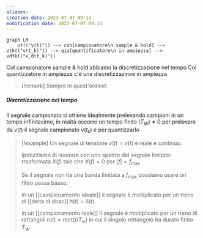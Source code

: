 ```yaml
---
aliases: 
creation date: 2023-07-07 09:14
modification date: 2023-07-07 09:14
---
```


```mermaid
graph LR
	vt(("v(t)")) --> csh[campionatore\n sample & hold] --> vtk(("v(t_k)")) --> qia[quantificatore\n in ampiezza] --> vdtk(("v_d(t_k)"))

```

Col campionatore sample & hold abbiamo la discretizzazione nel tempo
Col quantizzatore in ampiezza c'è una discretizzazinoe in ampiezza

>[!remark]
>Sempre in quest'ordine!

##### Discretizzazione nel tempo
Il segnale campionato si ottiene idealmente prelevando campioni in un tempo infinitesimo, in realtà occorre un tempo finito $(T_{W}) \neq 0$ per prelevare da $v(t)$ il segnale campionato $v(t_{k})$ e per quantizzarlo

>[!example]
>Un segnale di tensione $v(t) = x(t)$ è reale e continuo.
>
>Ipotizziamo di lavorare con uno spettro del segnale limitato: trasformata $X(f)$ tale che $X(f) = 0$ per $|f| = f_{\max}$
>
>Se il segnale non ha una banda limitata a $f_{\max}$ possiamo usare un filtro passa basso.
>
>In un [[campionamento ideale]] il segnale è moltiplicato per un treno di [[delta di
dirac]] $h(t) = \delta(t)$. 
>
>In un [[campionamento reale]] il segnale è moltiplicato per un treno di rettangoli $h(t) = \text{rect}(t / T_{w})$ in cui il singolo rettangolo ha durata finita $T_{W}$
